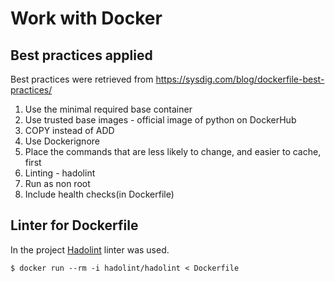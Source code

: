 # Work with Docker

## Best practices applied

Best practices were retrieved from <https://sysdig.com/blog/dockerfile-best-practices/>

1. Use the minimal required base container
2. Use trusted base images - official image of python on DockerHub
3. COPY instead of ADD
4. Use Dockerignore
5. Place the commands that are less likely to change, and easier to cache, first
6. Linting - hadolint
7. Run as non root
8. Include health checks(in Dockerfile)

## Linter for Dockerfile

In the project [Hadolint](https://github.com/hadolint/hadolint) linter was used.

`` $ docker run --rm -i hadolint/hadolint < Dockerfile ``
